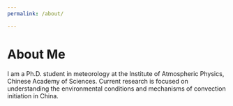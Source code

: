 ```yaml
---
permalink: /about/

---
```


# About Me

I am a Ph.D. student in meteorology at the Institute of Atmospheric Physics, Chinese Academy of Sciences. Current research is focused on understanding the environmental conditions and mechanisms of convection initiation in China.
